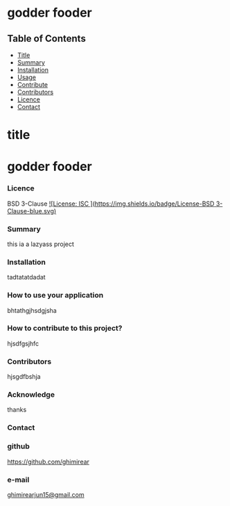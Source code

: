 # godder fooder
## Table of Contents
- [Title](#title)
- [Summary](#summary)
- [Installation](#installation)
- [Usage](#usage)
- [Contribute](#contribute)
- [Contributors](#contributors)
- [Licence](#licence)
- [Contact](#contact)
# title
# godder fooder
### Licence 

BSD 3-Clause
[![License: ISC ](https://img.shields.io/badge/License-BSD 3-Clause-blue.svg)](https://opensource.org/licenses/ISC)

### Summary 
this ia a lazyass project
### Installation 
tadtatatdadat
### How to use your application 
bhtathgjhsdgjsha 
### How to contribute to this project?
hjsdfgsjhfc
### Contributors 
hjsgdfbshja

### Acknowledge 
thanks
### Contact
### github 
https://github.com/ghimirear
### e-mail
ghimirearjun15@gmail.com

